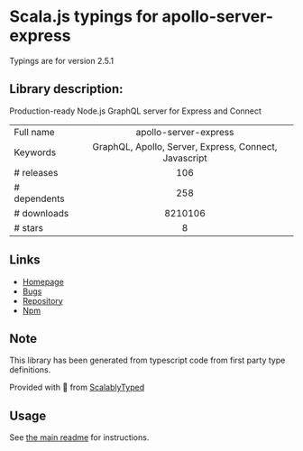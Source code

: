 
# Scala.js typings for apollo-server-express

Typings are for version 2.5.1

## Library description:
Production-ready Node.js GraphQL server for Express and Connect

|                    |                 |
| ------------------ | :-------------: |
| Full name          | apollo-server-express |
| Keywords           | GraphQL, Apollo, Server, Express, Connect, Javascript |
| # releases         | 106 |
| # dependents       | 258 |
| # downloads        | 8210106 |
| # stars            | 8 |

## Links
- [Homepage](https://github.com/apollographql/apollo-server#readme)
- [Bugs](https://github.com/apollographql/apollo-server/issues)
- [Repository](https://github.com/apollographql/apollo-server)
- [Npm](https://www.npmjs.com/package/apollo-server-express)
    


## Note
This library has been generated from typescript code from first party type definitions.

Provided with :purple_heart: from [ScalablyTyped](https://github.com/oyvindberg/ScalablyTyped)

## Usage
See [the main readme](../../readme.md) for instructions.


